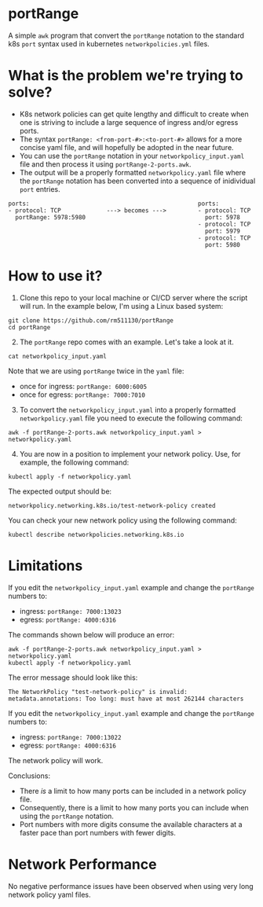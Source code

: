 # portRange
A simple `awk` program that convert the `portRange` notation to the standard k8s `port` syntax used in kubernetes `networkpolicies.yml` files.

# What is the problem we're trying to solve?
- K8s network policies can get quite lengthy and difficult to create when one is striving to include a large sequence of ingress and/or egress ports. 
- The syntax `portRange: <from-port-#>:<to-port-#>` allows for a more concise yaml file, and will hopefully be adopted in the near future.
- You can use the `portRange` notation in your `networkpolicy_input.yaml` file and then process it using `portRange-2-ports.awk`.
- The output will be a properly formatted `networkpolicy.yaml` file where the `portRange` notation has been converted into a sequence of inidividual `port` entries.

```
ports:                                                ports:
- protocol: TCP             ---> becomes --->         - protocol: TCP
  portRange: 5978:5980                                  port: 5978
                                                      - protocol: TCP
                                                        port: 5979
                                                      - protocol: TCP
                                                        port: 5980
```         

# How to use it?

1. Clone this repo to your local machine or CI/CD server where the script will run. In the example below, I'm using a Linux based system:

```
git clone https://github.com/rm511130/portRange
cd portRange
```

2. The `portRange` repo comes with an example. Let's take a look at it.

```
cat networkpolicy_input.yaml
```

Note that we are using `portRange` twice in the `yaml` file: 
- once for ingress: `portRange: 6000:6005`
- once for egress:  `portRange: 7000:7010`

3. To convert the `networkpolicy_input.yaml` into a properly formatted `networkpolicy.yaml` file you need to execute the following command:

```
awk -f portRange-2-ports.awk networkpolicy_input.yaml > networkpolicy.yaml
```

4. You are now in a position to implement your network policy. Use, for example, the following command:

```
kubectl apply -f networkpolicy.yaml 
```
The expected output should be:
```
networkpolicy.networking.k8s.io/test-network-policy created
```

You can check your new network policy using the following command:

```
kubectl describe networkpolicies.networking.k8s.io
```

# Limitations

If you edit the `networkpolicy_input.yaml` example and change the `portRange` numbers to:

- ingress: `portRange: 7000:13023`
- egress:  `portRange: 4000:6316`

The commands shown below will produce an error:

```
awk -f portRange-2-ports.awk networkpolicy_input.yaml > networkpolicy.yaml
kubectl apply -f networkpolicy.yaml 
```

The error message should look like this:

```
The NetworkPolicy "test-network-policy" is invalid: metadata.annotations: Too long: must have at most 262144 characters
```

If you edit the `networkpolicy_input.yaml` example and change the `portRange` numbers to:

- ingress: `portRange: 7000:13022`
- egress:  `portRange: 4000:6316`

The network policy will work.

Conclusions: 
- There _is_ a limit to how many ports can be included in a network policy file. 
- Consequently, there is a limit to how many ports you can include when using the `portRange` notation.
- Port numbers with more digits consume the available characters at a faster pace than port numbers with fewer digits.


# Network Performance

No negative performance issues have been observed when using very long network policy yaml files.








